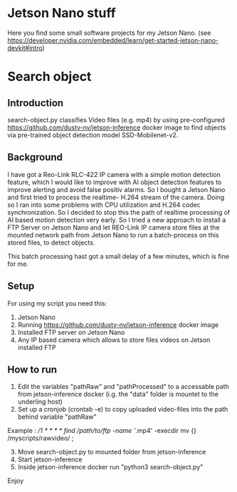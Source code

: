 # Jetson Nano stuff

Here you find some small software projects for my Jetson Nano. 
(see https://developer.nvidia.com/embedded/learn/get-started-jetson-nano-devkit#intro)

# Search object

## Introduction

search-object.py classifies Video files (e.g. mp4) by using pre-configured https://github.com/dusty-nv/jetson-inference docker image to find objects via pre-trained object detection model SSD-Mobilenet-v2.

## Background

I have got a Reo-Link RLC-422 IP camera with a simple motion detection feature, which I would like to improve with AI object detection features to improve alerting and avoid false positiv alarms. So I bought a Jetson Nano and first tried to process the realtime- H.264 stream of the camera. Doing so I ran into some problems with  CPU utilization and H.264 codec synchronization. So I decided to stop this the path of realtime processing of AI based motion detection very early.
So I tried a new approach to install a FTP Server on Jetson Nano and let REO-Link IP camera store files at the mounted network path from Jetson Nano to run a batch-process on this stored files, to detect objects. 

This batch processing hast got a small delay of a few minutes, which is fine for me.

## Setup

For using my script you need this:

1. Jetson Nano
2. Running https://github.com/dusty-nv/jetson-inference docker image
3. Installed FTP server on Jetson Nano
4. Any IP based camera which allows to store files videos on Jetson installed FTP

## How to run

1. Edit the variables "pathRaw" and "pathProcessed" to a accessable path from jetson-inference docker (i.g. the "data" folder is mountet to the underling host)
2. Set up a cronjob (crontab -e) to copy uploaded video-files into the path behind variable "pathRaw"

Example : */1 * * * * find /path/to/ftp -name '*.mp4' -execdir mv {} /myscripts/rawvideo/ \;

3. Move search-object.py to mounted folder from jetson-inference
4. Start jetson-inference
5. Inside jetson-inference docker run "python3 search-object.py"

Enjoy
